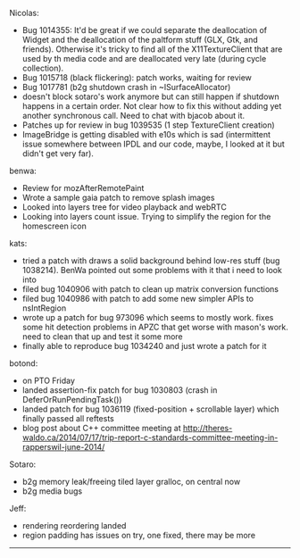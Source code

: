 Nicolas:
* Bug 1014355: It'd be great if we could separate the deallocation of Widget and the deallocation of the paltform stuff (GLX, Gtk, and friends). Otherwise it's tricky to find all of the X11TextureClient that are used by  th media code and are deallocated very late (during cycle collection).
* Bug 1015718 (black flickering): patch works, waiting for review
* Bug 1017781 (b2g shutdown crash in ~ISurfaceAllocator)
* doesn't block sotaro's work anymore but can still happen if shutdown happens in a certain order. Not clear how to fix this without adding yet another synchronous call. Need to chat with bjacob about it.
* Patches up for review in bug 1039535 (1 step TextureClient creation)
* ImageBridge is getting disabled with e10s which is sad (intermittent issue somewhere between IPDL and our code, maybe, I looked at it but didn't get very far).

benwa:
* Review for mozAfterRemotePaint
* Wrote a sample gaia patch to remove splash images
* Looked into layers tree for video playback and webRTC
* Looking into layers count issue. Trying to simplify the region for the homescreen icon

kats:
* tried a patch with draws a solid background behind low-res stuff (bug 1038214). BenWa pointed out some problems with it that i need to look into
* filed bug 1040906 with patch to clean up matrix conversion functions
* filed bug 1040986 with patch to add some new simpler APIs to nsIntRegion
* wrote up a patch for bug 973096 which seems to mostly work. fixes some hit detection problems in APZC that get worse with mason's work. need to clean that up and test it some more
* finally able to reproduce bug 1034240 and just wrote a patch for it

botond:
* on PTO Friday
* landed assertion-fix patch for bug 1030803 (crash in DeferOrRunPendingTask())
* landed patch for bug 1036119 (fixed-position + scrollable layer) which finally passed all reftests
* blog post about C++ committee meeting at http://theres-waldo.ca/2014/07/17/trip-report-c-standards-committee-meeting-in-rapperswil-june-2014/

Sotaro:
* b2g memory leak/freeing tiled layer gralloc, on central now
* b2g media bugs

Jeff:
* rendering reordering landed
* region padding has issues on try, one fixed, there may be more

________________


